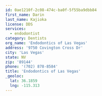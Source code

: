 ```yaml
---
id: 0ae1210f-2c08-474c-ba0f-5f55ba9dbb84
first_name: Darin
last_name: Kajioka
license: DDS
services:
  - endodontist
category: Dentists
org_name: 'Endodontics of Las Vegas'
address: '9750 Covington Cross Dr'
city: 'Las Vegas'
state: NV
zip: '89144'
phone: '(702) 878-8584'
title: 'Endodontics of Las Vegas'
_geoloc:
  lat: 36.1859
  lng: -115.313
---
```

